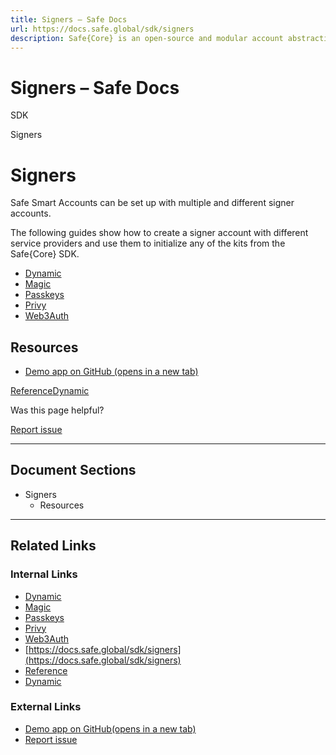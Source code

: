 ```yaml
---
title: Signers – Safe Docs
url: https://docs.safe.global/sdk/signers
description: Safe{Core} is an open-source and modular account abstraction stack. Learn about its features and how to use it.
---
```


# Signers – Safe Docs

SDK

Signers

# Signers

Safe Smart Accounts can be set up with multiple and different signer accounts.

The following guides show how to create a signer account with different service providers and use them to initialize any of the kits from the Safe{Core} SDK.

- [Dynamic](/sdk/signers/dynamic)
- [Magic](/sdk/signers/magic)
- [Passkeys](/sdk/signers/passkeys)
- [Privy](/sdk/signers/privy)
- [Web3Auth](/sdk/signers/web3auth)

## Resources

- [Demo app on GitHub (opens in a new tab)](https://github.com/5afe/safe-signers)

[Reference](/sdk/signers# "Reference")[Dynamic](/sdk/signers/dynamic "Dynamic")

Was this page helpful?

[Report issue](https://github.com/safe-global/safe-docs/issues/new?assignees=&labels=nextra-feedback&projects=&template=nextra-feedback.yml&title=%5BFeedback%5D+)

---

## Document Sections

- Signers
  - Resources

---

## Related Links

### Internal Links

- [Dynamic](https://docs.safe.global/sdk/signers/dynamic)
- [Magic](https://docs.safe.global/sdk/signers/magic)
- [Passkeys](https://docs.safe.global/sdk/signers/passkeys)
- [Privy](https://docs.safe.global/sdk/signers/privy)
- [Web3Auth](https://docs.safe.global/sdk/signers/web3auth)
- [https://docs.safe.global/sdk/signers](https://docs.safe.global/sdk/signers)
- [Reference](https://docs.safe.global/sdk/signers)
- [Dynamic](https://docs.safe.global/sdk/signers/dynamic)

### External Links

- [Demo app on GitHub(opens in a new tab)](https://github.com/5afe/safe-signers)
- [Report issue](https://github.com/safe-global/safe-docs/issues/new?assignees=&labels=nextra-feedback&projects=&template=nextra-feedback.yml&title=%5BFeedback%5D+)
